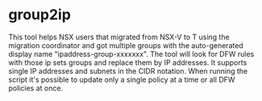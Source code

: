 # group2ip


This tool helps NSX users that migrated from NSX-V to T using the migration coordinator and got multiple groups with the auto-generated display name "ipaddress-group-xxxxxxx".
The tool will look for DFW rules with those ip sets groups and replace them by IP addresses.
It supports single IP addresses and subnets in the CIDR notation.
When running the script it's possible to update only a single policy at a time or all DFW policies at once.
